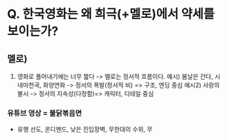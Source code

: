# Q. 한국영화는 왜 희극(+멜로)에서 약세를 보이는가?

## 멜로)
1. 영화로 풀어내기에는 너무 짧다
	-> 멜로는 정서적 흐름이다.
	  예시) 봄날은 간다, 시네마천국, 화양연화
	     -> 정서의 폭발(정서적 비) => 구조, 엔딩 중심
	  예시2) 사랑의 불시
	     -> 정서의 지속성(다정함)=> 캐릭터, 디테일 중심

### 유튜브 영상 = 불닭볶음면
- 유행 선도, 온디멘드, 낮은 진입장벽, 무한대의 수위, 무